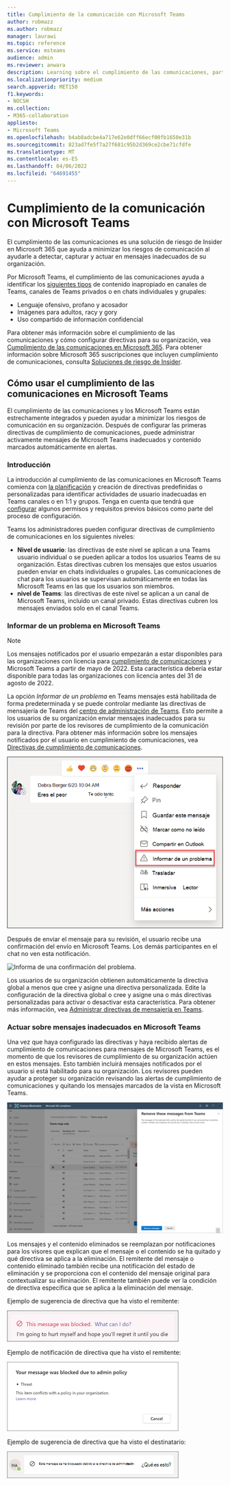 ```yaml
---
title: Cumplimiento de la comunicación con Microsoft Teams
author: robmazz
ms.author: robmazz
manager: laurawi
ms.topic: reference
ms.service: msteams
audience: admin
ms.reviewer: anwara
description: Learning sobre el cumplimiento de las comunicaciones, parte del conjunto de soluciones de riesgo de Insider, desde el punto de vista del Microsoft Teams (esto forma parte de la funcionalidad de cumplimiento de las comunicaciones de M365).
ms.localizationpriority: medium
search.appverid: MET150
f1.keywords:
- NOCSH
ms.collection:
- M365-collaboration
appliesto:
- Microsoft Teams
ms.openlocfilehash: b4ab8adcbe4a717e62e0dff66ecf00fb1650e31b
ms.sourcegitcommit: 823ad7fe5f7a27f681c95b2d369ce2cbe71cfdfe
ms.translationtype: MT
ms.contentlocale: es-ES
ms.lasthandoff: 04/06/2022
ms.locfileid: "64691455"
---
```

# <a name="communication-compliance-with-microsoft-teams"></a>Cumplimiento de la comunicación con Microsoft Teams

El cumplimiento de las comunicaciones es una solución de riesgo de Insider en Microsoft 365 que ayuda a minimizar los riesgos de comunicación al ayudarle a detectar, capturar y actuar en mensajes inadecuados de su organización.

Por Microsoft Teams, el cumplimiento de las comunicaciones ayuda a identificar los [siguientes tipos](/microsoft-365/compliance/communication-compliance-feature-reference) de contenido inapropiado en canales de Teams, canales de Teams privados o en chats individuales y grupales:

- Lenguaje ofensivo, profano y acosador
- Imágenes para adultos, racy y gory
- Uso compartido de información confidencial

Para obtener más información sobre el cumplimiento de las comunicaciones y cómo configurar directivas para su organización, vea [Cumplimiento de las comunicaciones en Microsoft 365](/microsoft-365/compliance/communication-compliance). Para obtener información sobre Microsoft 365 suscripciones que incluyen cumplimiento de comunicaciones, consulta [Soluciones de riesgo de Insider](/microsoft-365/compliance/insider-risk-solution-overview#communication-compliance).

## <a name="how-to-use-communication-compliance-in-microsoft-teams"></a>Cómo usar el cumplimiento de las comunicaciones en Microsoft Teams

El cumplimiento de las comunicaciones y los Microsoft Teams están estrechamente integrados y pueden ayudar a minimizar los riesgos de comunicación en su organización. Después de configurar las primeras directivas de cumplimiento de comunicaciones, puede administrar activamente mensajes de Microsoft Teams inadecuados y contenido marcados automáticamente en alertas.

### <a name="getting-started"></a>Introducción

La introducción al cumplimiento de las comunicaciones en Microsoft Teams comienza con [la planificación](/microsoft-365/compliance/communication-compliance-plan) y creación de directivas predefinidas o personalizadas para identificar actividades de usuario inadecuadas en Teams canales o en 1:1 y grupos. Tenga en cuenta que tendrá que [configurar](/microsoft-365/compliance/communication-compliance-configure) algunos permisos y requisitos previos básicos como parte del proceso de configuración.

Teams los administradores pueden configurar directivas de cumplimiento de comunicaciones en los siguientes niveles:

- **Nivel de usuario**: las directivas de este nivel se aplican a una Teams usuario individual o se pueden aplicar a todos los usuarios Teams de su organización. Estas directivas cubren los mensajes que estos usuarios pueden enviar en chats individuales o grupales. Las comunicaciones de chat para los usuarios se supervisan automáticamente en todas las Microsoft Teams en las que los usuarios son miembros.
- **nivel de Teams**: las directivas de este nivel se aplican a un canal de Microsoft Teams, incluido un canal privado. Estas directivas cubren los mensajes enviados solo en el canal Teams.

### <a name="report-a-concern-in-microsoft-teams"></a>Informar de un problema en Microsoft Teams

>[!NOTE]
>Los mensajes notificados por el usuario empezarán a estar disponibles para las organizaciones con licencia para [cumplimiento de comunicaciones](/microsoft-365/compliance/communication-compliance-configure#subscriptions-and-licensing) y Microsoft Teams a partir de mayo de 2022. Esta característica debería estar disponible para todas las organizaciones con licencia antes del 31 de agosto de 2022.

La opción *Informar de un problema* en Teams mensajes está habilitada de forma predeterminada y se puede controlar mediante las directivas de mensajería de Teams del [centro de administración de Teams](/microsoftteams/manage-teams-in-modern-portal). Esto permite a los usuarios de su organización enviar mensajes inadecuados para su revisión por parte de los revisores de cumplimiento de la comunicación para la directiva. Para obtener más información sobre los mensajes notificados por el usuario en cumplimiento de comunicaciones, vea [Directivas de cumplimiento de comunicaciones](/microsoft-365/compliance/communication-compliance-policies#user-reported-messages-policy).

![Informar de un menú de preocupación.](./media/communication-compliance-report-a-concern-full-menu.png)

Después de enviar el mensaje para su revisión, el usuario recibe una confirmación del envío en Microsoft Teams. Los demás participantes en el chat no ven esta notificación.

![Informa de una confirmación del problema.](./media/communication-compliance-report-a-concern.png)

Los usuarios de su organización obtienen automáticamente la directiva global a menos que cree y asigne una directiva personalizada. Edite la configuración de la directiva global o cree y asigne una o más directivas personalizadas para activar o desactivar esta característica. Para obtener más información, vea [Administrar directivas de mensajería en Teams](/microsoftteams/messaging-policies-in-teams).

### <a name="act-on-inappropriate-messages-in-microsoft-teams"></a>Actuar sobre mensajes inadecuados en Microsoft Teams

Una vez que haya configurado las directivas y haya recibido alertas de cumplimiento de comunicaciones para mensajes de Microsoft Teams, es el momento de que los revisores de cumplimiento de su organización actúen en estos mensajes. Esto también incluirá mensajes notificados por el usuario si está habilitado para su organización. Los revisores pueden ayudar a proteger su organización revisando las alertas de cumplimiento de comunicaciones y quitando los mensajes marcados de la vista en Microsoft Teams.

![Quitar un mensaje en Teams.](./media/communication-compliance-remove-teams-message.png)

Los mensajes y el contenido eliminados se reemplazan por notificaciones para los visores que explican que el mensaje o el contenido se ha quitado y qué directiva se aplica a la eliminación. El remitente del mensaje o contenido eliminado también recibe una notificación del estado de eliminación y se proporciona con el contenido del mensaje original para contextualizar su eliminación. El remitente también puede ver la condición de directiva específica que se aplica a la eliminación del mensaje.

Ejemplo de sugerencia de directiva que ha visto el remitente:

![Sugerencia de directiva para el remitente.](./media/communication-compliance-warning-1.png)

Ejemplo de notificación de directiva que ha visto el remitente:

![Información de la condición de la directiva para el remitente.](./media/communication-compliance-warning-2.png)

Ejemplo de sugerencia de directiva que ha visto el destinatario:

![Sugerencia de directiva para el destinatario.](./media/communication-compliance-warning-3.png)